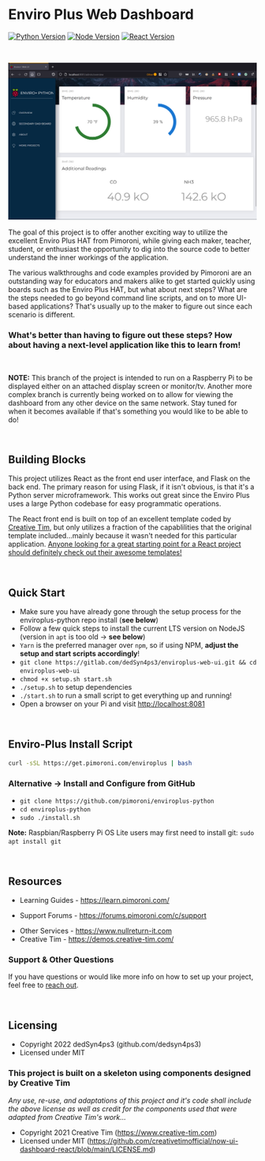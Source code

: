 # Enviro Plus Web Dashboard
[![Python Version](https://img.shields.io/pypi/pyversions/enviroplus.svg)](https://pypi.python.org/pypi/enviroplus)
[![Node Version](https://img.shields.io/badge/nodejs-v16.16.0-success)](https://nodejs.org/en/download/)
[![React Version](https://img.shields.io/badge/react-v17.0.2-informational)](https://reactjs.org/docs/getting-started.html)

<br>

![Main Overview](screenshots/overview.png "Overview") 

The goal of this project is to offer another exciting way to utilize the excellent Enviro Plus HAT from Pimoroni, while giving
each maker, teacher, student, or enthusiast the opportunity to dig into the source code to better understand the inner workings
of the application.

The various walkthroughs and code examples provided by Pimoroni are an outstanding way for educators and makers alike to get started
quickly using boards such as the Enviro Plus HAT, but what about next steps? What are the steps needed to go beyond command line 
scripts, and on to more UI-based applications? That's usually up to the maker to figure out since each scenario is different. 


### What's better than having to figure out these steps? How about having a next-level application like this to learn from!

<br>

**NOTE:** This branch of the project is intended to run on a Raspberry Pi to be displayed either on an attached display screen or monitor/tv. Another more complex branch is currently being worked on to allow for viewing the dashboard from any other device on the same network. Stay tuned for when it becomes available if that's something you would like to be able to do!

<br>

## Building Blocks

This project utilizes React as the front end user interface, and Flask on the back end. The primary reason for using Flask, if it isn't obvious,
is that it's a Python server microframework. This works out great since the Enviro Plus uses a large Python codebase for easy programmatic 
operations.

The React front end is built on top of an excellent template coded by <a href="https://www.creative-tim.com">Creative Tim</a>, but only utilizes a fraction of the capablilities that the original template included...mainly because it wasn't needed for this particular application. <u>Anyone looking for a great starting point for  a React project should definitely check out their awesome templates!</u>

<br>

## Quick Start

- Make sure you have already gone through the setup process for the enviroplus-python repo install (**see below**)
- Follow a few quick steps to install the current LTS version on NodeJS (version in `apt` is too old -> **see below**)
- `Yarn` is the preferred manager over `npm`, so if using NPM, **adjust the setup and start scripts accordingly**!
- `git clone https://gitlab.com/dedSyn4ps3/enviroplus-web-ui.git && cd enviroplus-web-ui`
- `chmod +x setup.sh start.sh`
- `./setup.sh` to setup dependencies
- `./start.sh` to run a small script to get everything up and running!
- Open a browser on your Pi and visit <a href="http://localhost:8081">http://localhost:8081</a>

<br>

## Enviro-Plus Install Script

```bash
curl -sSL https://get.pimoroni.com/enviroplus | bash
```

### Alternative -> Install and Configure from GitHub

* `git clone https://github.com/pimoroni/enviroplus-python`
* `cd enviroplus-python`
* `sudo ./install.sh`

**Note:** Raspbian/Raspberry Pi OS Lite users may first need to install git: `sudo apt install git`

<br>

## Resources
- Learning Guides - https://learn.pimoroni.com/
* Support Forums - https://forums.pimoroni.com/c/support
- Other Services - https://www.nullreturn-it.com
- Creative Tim - https://demos.creative-tim.com/

 <h3>Support & Other Questions</h3>

 If you have questions or would like more info on how to set up your project, feel free to [reach out](mailto:support@nullsecurity.tech).

<br>

## Licensing

- Copyright 2022 dedSyn4ps3 (github.com/dedsyn4ps3)
- Licensed under MIT

### This project is built on a skeleton using components designed by Creative Tim

*Any use, re-use, and adaptations of this project and it's code shall include the above license as well as credit for the components used that were adapted from Creative Tim's work...*

- Copyright 2021 Creative Tim (https://www.creative-tim.com)
- Licensed under MIT (https://github.com/creativetimofficial/now-ui-dashboard-react/blob/main/LICENSE.md)
